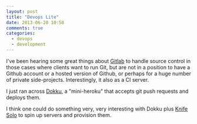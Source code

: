 ```yaml
---
layout: post
title: "Devops Lite"
date: 2013-06-20 10:58
comments: true
categories:
  - devops
  - development
---
```

I've been hearing some great things about [Gitlab](http://gitlab.org/)
to handle source control in those cases where clients want to run Git,
but are not in a position to have a Github account or a hosted version
of Github, or perhaps for a huge number of private side-projects. Interestingly, 
it also as a CI server.

I just ran across [Dokku](http://progrium.com/blog/2013/06/19/dokku-the-smallest-paas-implementation-youve-ever-seen/),
a "mini-heroku" that accepts git push requests and deploys them.

I think one could do something very, very interesting with Dokku plus
[Knife Solo](http://matschaffer.github.io/knife-solo/) to spin up
servers and provision them.
